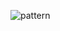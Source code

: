 ![pattern](https://github.com/wdeus/bertoti/assets/111614619/f22c07cc-0575-44ec-a2f1-3ff5ddcf6441)

